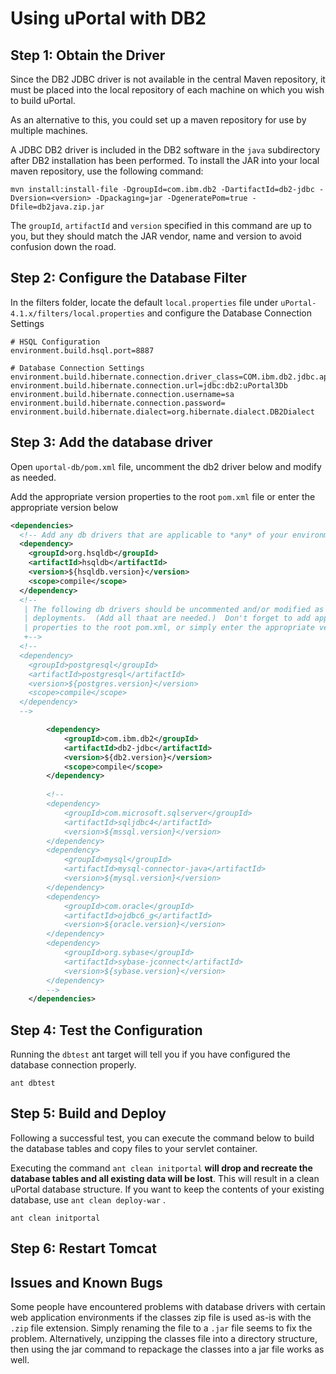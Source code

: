 # Using uPortal with DB2

## Step 1: Obtain the Driver

Since the DB2 JDBC driver is not available in the central Maven repository, it must be placed into the local repository of each machine on which you wish to build uPortal.

As an alternative to this, you could set up a maven repository for use by multiple machines.

A JDBC DB2 driver is included in the DB2 software in the `java` subdirectory after DB2 installation has been performed. To install the JAR into your local maven repository, use the following command:

```
mvn install:install-file -DgroupId=com.ibm.db2 -DartifactId=db2-jdbc -Dversion=<version> -Dpackaging=jar -DgeneratePom=true -Dfile=db2java.zip.jar
```


The `groupId`, `artifactId` and `version` specified in this command are up to you, but they should match the JAR vendor, name and version to avoid confusion down the road.

## Step 2: Configure the Database Filter

In the filters folder, locate the default `local.properties` file under `uPortal-4.1.x/filters/local.properties` and configure the Database Connection Settings

```
# HSQL Configuration
environment.build.hsql.port=8887

# Database Connection Settings 
environment.build.hibernate.connection.driver_class=COM.ibm.db2.jdbc.app.DB2Driver
environment.build.hibernate.connection.url=jdbc:db2:uPortal3Db
environment.build.hibernate.connection.username=sa
environment.build.hibernate.connection.password=
environment.build.hibernate.dialect=org.hibernate.dialect.DB2Dialect
```

## Step 3: Add the database driver 

Open `uportal-db/pom.xml` file, uncomment the db2 driver below and modify as needed.

Add the appropriate version properties to the root `pom.xml` file or enter the appropriate version below

```xml
<dependencies>
  <!-- Add any db drivers that are applicable to *any* of your environments -->
  <dependency>
    <groupId>org.hsqldb</groupId>
    <artifactId>hsqldb</artifactId>
    <version>${hsqldb.version}</version>
    <scope>compile</scope>
  </dependency>
  <!--
   | The following db drivers should be uncommented and/or modified as needed for server 
   | deployments.  (Add all thaat are needed.)  Don't forget to add appropriate  .version 
   | properties to the root pom.xml, or simply enter the appropriate version below.
   +-->
  <!--
  <dependency>
    <groupId>postgresql</groupId>
    <artifactId>postgresql</artifactId>
    <version>${postgres.version}</version>
    <scope>compile</scope>
  </dependency>
  -->

	    <dependency>
	        <groupId>com.ibm.db2</groupId>
	        <artifactId>db2-jdbc</artifactId>
	        <version>${db2.version}</version>
	        <scope>compile</scope>
	    </dependency>
 
		<!--
        <dependency>
            <groupId>com.microsoft.sqlserver</groupId>
            <artifactId>sqljdbc4</artifactId>
            <version>${mssql.version}</version>
        </dependency>
        <dependency>
            <groupId>mysql</groupId>
            <artifactId>mysql-connector-java</artifactId>
            <version>${mysql.version}</version>
        </dependency>
        <dependency>
            <groupId>com.oracle</groupId>
            <artifactId>ojdbc6_g</artifactId>
            <version>${oracle.version}</version>
        </dependency>
        <dependency>
            <groupId>org.sybase</groupId>
            <artifactId>sybase-jconnect</artifactId>
            <version>${sybase.version}</version>
        </dependency>
	    -->
    </dependencies>
```

## Step 4: Test the Configuration

Running the `dbtest` ant target will tell you if you have configured the database connection properly.

```
ant dbtest
```

## Step 5: Build and Deploy 

Following a successful test, you can execute the command below to build the database tables and copy files to your servlet container. 

Executing the command `ant clean initportal` **will drop and recreate the database tables and all existing data will be lost**. This will result in a clean uPortal database structure. If you want to keep the contents of your existing database, use `ant clean deploy-war` .

```
ant clean initportal
```

## Step 6: Restart Tomcat


 

##  Issues and Known Bugs

Some people have encountered problems with database drivers with certain web application environments if the classes zip file is used as-is with the `.zip` file extension. Simply renaming the file to a `.jar` file seems to fix the problem. Alternatively, unzipping the classes file into a directory structure, then using the jar command to repackage the classes into a jar file works as well.
